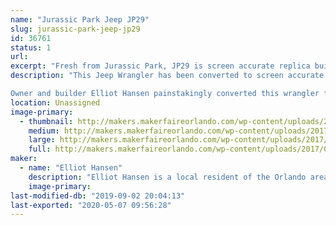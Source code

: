 ```yaml
---
name: "Jurassic Park Jeep JP29"
slug: jurassic-park-jeep-jp29
id: 36761
status: 1
url: 
excerpt: "Fresh from Jurassic Park, JP29 is screen accurate replica built by a local Jurassic Park fan and movie car aficionado. "
description: "This Jeep Wrangler has been converted to screen accurate Jurassic Park livery by and matches that of the JP29 seen in the original release of Jurassic Park. Some fans may notice in the latest Jurassic Park Movie that JP29 makes an appearance as well!

Owner and builder Elliot Hansen painstakingly converted this wrangler from stock configuration in the matter of months. With a refreshed interior, new top, correct wheels and even badging the jeep is ready to escort guests at Jurassic Park."
location: Unassigned
image-primary:
  - thumbnail: http://makers.makerfaireorlando.com/wp-content/uploads/2017/07/IMG_1258-150x150.jpg
    medium: http://makers.makerfaireorlando.com/wp-content/uploads/2017/07/IMG_1258-300x225.jpg
    large: http://makers.makerfaireorlando.com/wp-content/uploads/2017/07/IMG_1258.jpg
    full: http://makers.makerfaireorlando.com/wp-content/uploads/2017/07/IMG_1258.jpg
maker:
  - name: "Elliot Hansen"
    description: "Elliot Hansen is a local resident of the Orlando area that has turned his Delores DMC-12 into his all time favorite movie car, Doc Brown's Time Machine. It features many screen accurate details, from the ever popular Flux Capacitor even down to the smallest of details that only a fan of back to the future would notice. He has spent a few years collecting the parts needed for the conversion and spent a few months finally putting it all together in 2016. "
    image-primary: 
last-modified-db: "2019-09-02 20:04:13"
last-exported: "2020-05-07 09:56:28"
---
```

